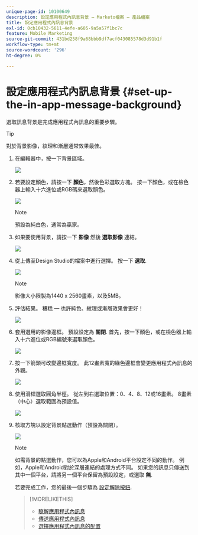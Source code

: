 ```yaml
---
unique-page-id: 10100649
description: 設定應用程式內訊息背景 — Marketo檔案 — 產品檔案
title: 設定應用程式內訊息背景
exl-id: 0cb10432-5611-4efe-a605-9a5a57f1bc7c
feature: Mobile Marketing
source-git-commit: 431bd258f9a68bbb9df7acf043085578d3d91b1f
workflow-type: tm+mt
source-wordcount: '296'
ht-degree: 0%

---
```


# 設定應用程式內訊息背景 {#set-up-the-in-app-message-background}

選取訊息背景是完成應用程式內訊息的重要步驟。

>[!TIP]
>
>對於背景影像，紋理和漸層通常效果最佳。

1. 在編輯器中，按一下背景區域。

   ![](assets/image2016-5-9-8-3a38-3a1.png)

1. 若要設定顏色，請按一下 **顏色**，然後色彩選取方塊。 按一下顏色，或在檢色器上輸入十六進位或RGB碼來選取顏色。

   ![](assets/image2016-5-9-8-3a46-3a59.png)

   >[!NOTE]
   >
   >預設為純白色，通常為贏家。

1. 如果要使用背景，請按一下 **影像** 然後 **選取影像** 連結。

   ![](assets/image2016-5-9-8-3a52-3a43.png)

1. 從上傳至Design Studio的檔案中進行選擇。 按一下 **選取**.

   ![](assets/image2016-5-9-9-3a0-3a2.png)

   >[!NOTE]
   >
   >影像大小限製為1440 x 2560畫素，以及5MB。

1. 評估結果。 糟糕 — 也許純色、紋理或漸層效果會更好！

   ![](assets/image2016-5-9-9-3a2-3a33.png)

1. 套用選用的影像邊框。 預設設定為 **關閉**. 首先，按一下顏色，或在檢色器上輸入十六進位或RGB編號來選取顏色。

   ![](assets/image2016-5-9-9-3a54-3a8.png)

1. 按一下箭頭可改變邊框寬度。 此12畫素寬的綠色邊框會變更應用程式內訊息的外觀。

   ![](assets/image2016-5-9-9-3a58-3a38.png)

1. 使用滑桿選取圓角半徑。 從左到右選取位置：0、4、8、12或16畫素。 8畫素（中心）選取範圍為預設值。

   ![](assets/image2016-5-6-9-3a39-3a28.png)

1. 核取方塊以設定背景點選動作（預設為關閉）。

   ![](assets/image2016-5-9-10-3a6-3a10.png)

   >[!NOTE]
   >
   >如需背景的點選動作，您可以為Apple和Android平台設定不同的動作。 例如，Apple和Android對於深層連結的處理方式不同。 如果您的訊息只傳送到其中一個平台，請將另一個平台保留為預設設定，或選取 **無**.

   若要完成工作，您的最後一個步驟為 [設定解除按鈕](/help/marketo/product-docs/mobile-marketing/in-app-messages/creating-in-app-messages/set-up-the-dismiss-button-and-approve-the-message.md).

   >[!MORELIKETHIS]
   >
   >* [瞭解應用程式內訊息](/help/marketo/product-docs/mobile-marketing/in-app-messages/understanding-in-app-messages.md)
   >* [傳送應用程式內訊息](/help/marketo/product-docs/mobile-marketing/in-app-messages/sending-your-in-app-message/send-your-in-app-message.md)
   >* [選擇應用程式內訊息的配置](/help/marketo/product-docs/mobile-marketing/in-app-messages/creating-in-app-messages/choose-a-layout-for-your-in-app-message.md)
